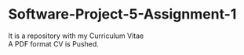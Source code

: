 # Software-Project-5-Assignment-1
It is a repository with my Curriculum Vitae<br>
A PDF format CV is Pushed.
